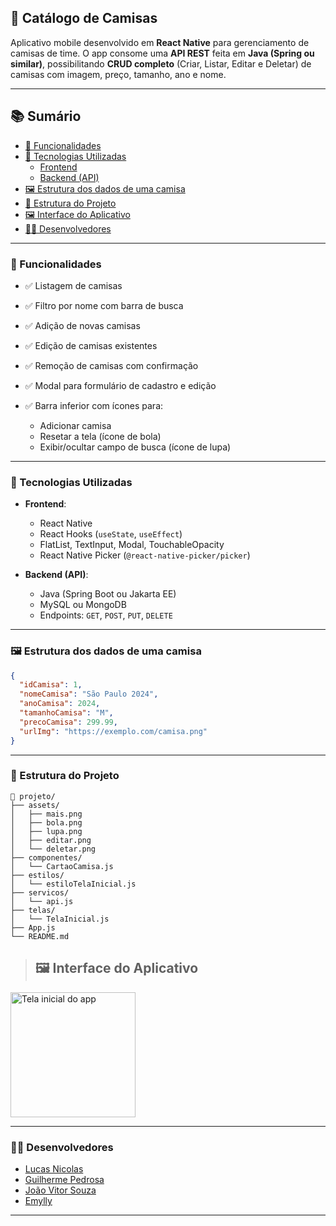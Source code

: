 ## 🧢 Catálogo de Camisas

Aplicativo mobile desenvolvido em **React Native** para gerenciamento de camisas de time. O app consome uma **API REST** feita em **Java (Spring ou similar)**, possibilitando **CRUD completo** (Criar, Listar, Editar e Deletar) de camisas com imagem, preço, tamanho, ano e nome.

---

## 📚 Sumário

- [📱 Funcionalidades](#funcionalidades)
- [🧩 Tecnologias Utilizadas](#tecnologias-utilizadas)
  - [Frontend](#frontend)
  - [Backend (API)](#backend-api)
- [🖼️ Estrutura dos dados de uma camisa](#estrutura-dos-dados-de-uma-camisa)
- [📁 Estrutura do Projeto](#estrutura-do-projeto)
- [🖼️ Interface do Aplicativo](#interface-do-aplicativo)
- [👨‍💻 Desenvolvedores](#desenvolvedores)

---

### 📱 Funcionalidades

* ✅ Listagem de camisas
* ✅ Filtro por nome com barra de busca
* ✅ Adição de novas camisas
* ✅ Edição de camisas existentes
* ✅ Remoção de camisas com confirmação
* ✅ Modal para formulário de cadastro e edição
* ✅ Barra inferior com ícones para:

  * Adicionar camisa
  * Resetar a tela (ícone de bola)
  * Exibir/ocultar campo de busca (ícone de lupa)

---

### 🧩 Tecnologias Utilizadas

* **Frontend**:

  * React Native
  * React Hooks (`useState`, `useEffect`)
  * FlatList, TextInput, Modal, TouchableOpacity
  * React Native Picker (`@react-native-picker/picker`)
* **Backend (API)**:

  * Java (Spring Boot ou Jakarta EE)
  * MySQL ou MongoDB
  * Endpoints: `GET`, `POST`, `PUT`, `DELETE`

---

### 🖼️ Estrutura dos dados de uma camisa

```json
{
  "idCamisa": 1,
  "nomeCamisa": "São Paulo 2024",
  "anoCamisa": 2024,
  "tamanhoCamisa": "M",
  "precoCamisa": 299.99,
  "urlImg": "https://exemplo.com/camisa.png"
}
```

---

### 📁 Estrutura do Projeto

```
📁 projeto/
├── assets/
│   ├── mais.png
│   ├── bola.png
│   ├── lupa.png
│   ├── editar.png
│   └── deletar.png
├── componentes/
│   └── CartaoCamisa.js
├── estilos/
│   └── estiloTelaInicial.js
├── servicos/
│   └── api.js
├── telas/
│   └── TelaInicial.js
├── App.js
└── README.md
```
>## 🖼️ Interface do Aplicativo

<img src="https://i.imgur.com/nyNW6mJ.jpeg" alt="Tela inicial do app" width="200"/>

---

### 👨‍💻 Desenvolvedores

* [Lucas Nicolas](https://github.com/Nicks744)
* [Guilherme Pedrosa](https://github.com/Guilherme6996)
* [João Vitor Souza](https://github.com/Jaowzinho)
* [Emylly](https://github.com/earaujo17)  

---
